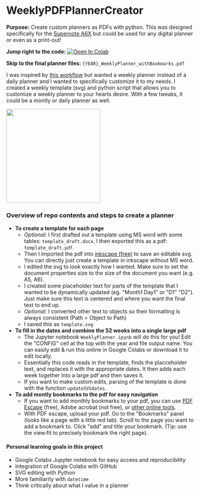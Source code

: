 # WeeklyPDFPlannerCreator
**Purpose:** Create custom planners as PDFs with python. This was designed specifically for the [Supernote A6X](https://supernote.com/) but could be used for any digital planner or even as a print-out! 

**Jump right to the code:**
[![Open In Colab](https://colab.research.google.com/assets/colab-badge.svg)](https://colab.research.google.com/github/emcarthur/WeeklyPDFPlannerCreator/blob/main/WeeklyPlanner.ipynb)

**Skip to the final planner files:** `{YEAR}_WeeklyPlanner_withBookmarks.pdf`

I was inspired by [this workflow](https://www.youtube.com/watch?v=NN6KQI4Nslk) but wanted a weekly planner instead of a daily planner and I wanted to specifically customize it to my needs. I created a weekly template (svg) and python script that allows you to customize a weekly planner to your hearts desire. With a few tweaks, it could be a montly or daily planner as well.

<img src="https://raw.githubusercontent.com/emcarthur/WeeklyPDFPlannerCreator/main/examplePhoto.jpg" width="250" >

### Overview of repo contents and steps to create a planner
* **To create a template for each page**
    *   *Optional:* I first drafted out a template using MS word with some tables: `template_draft.docx`. I then exported this as a pdf: `template_draft.pdf`. 
    *   Then I imported the pdf into [inkscape (free)](https://inkscape.org/) to save an editable svg. You can directly just create a template in inkscape without MS word.
    *   I edited the svg to look exactly how I wanted. Make sure to set the document properties size to the size of the document you want (e.g. A5, A6).
    *   I created some placeholder text for parts of the template that I wanted to be dynamically updated (eg. "Month1 Day1" or "D1" "D2"). Just make sure this text is centered and where you want the final text to end up.
    *   *Optional:* I converted other text to objects so their formatting is always consistent (Path > Object to Path)
    *   I saved this as `template.svg`
*   **To fill in the dates and combine the 52 weeks into a single large pdf**
    *   The Jupyter notebook `WeeklyPlanner.ipynb` will do this for you! Edit the "CONFIG" cell at the top with the year and file output name. You can easily edit & run this online in Google Colabs or download it to edit locally.
    *   Essentially this code reads in the template, finds the placceholder text, and replaces it with the appropriate dates. It then adds each week together into a large pdf and then saves it. 
    *   If you want to make custom edits, parsing of the template is done with the function `updateSVGdates`.
*   **To add montly bookmarks to the pdf for easy navigation**
    *   If you want to add monthly bookmarks to your pdf, you can use [PDF Escape](https://www.pdfescape.com/) (free), Adobe acrobat (not free), or [other online tools](https://www.ilovefreesoftware.com/21/featured/online-add-bookmarks-to-pdf-free-websites.html).
    *   With PDF escape, upload your pdf. Go to the "Bookmarks" panel (looks like a page with a little red tab). Scroll to the page you want to add a bookmark to. Click "add" and title your bookmark. (Tip: use the view:fit to precisely bookmark the right page).

#### Personal learning goals in this project

*  Google Colabs Jupyter notebook for easy access and reproducibility
*  Integration of Google Colabs with GitHub
*  SVG editing with Python
*  More familiarity with `datetime`
*  Think critically about what I value in a planner

